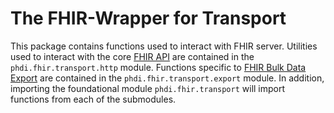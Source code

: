 # The FHIR-Wrapper for Transport

This package contains functions used to interact with FHIR server. Utilities used to interact with the core [FHIR API](https://hl7.org/fhir/http.html) are contained in the `phdi.fhir.transport.http` module. Functions specific to [FHIR Bulk Data Export](http://hl7.org/fhir/uv/bulkdata/export/index.html) are contained in the `phdi.fhir.transport.export` module.  In addition, importing the foundational module `phdi.fhir.transport` will import functions from each of the submodules.